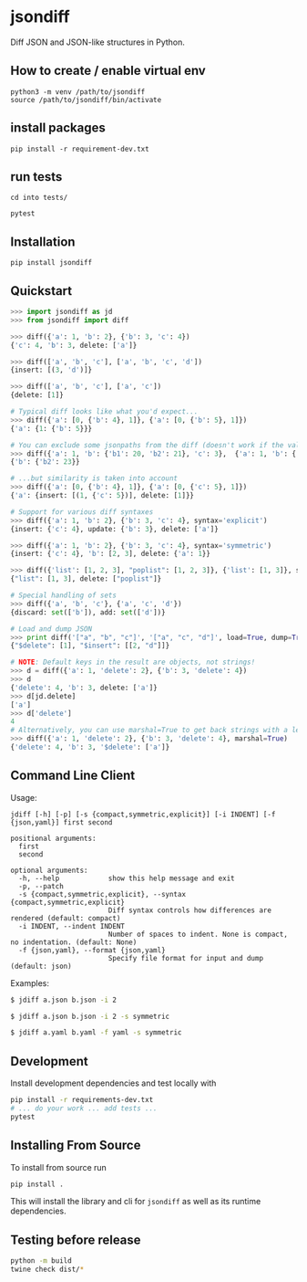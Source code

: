 # jsondiff

Diff JSON and JSON-like structures in Python.

## How to create / enable virtual env

```
python3 -m venv /path/to/jsondiff
source /path/to/jsondiff/bin/activate
```

## install packages
```
pip install -r requirement-dev.txt
```

## run tests
```
cd into tests/

pytest
```

## Installation

``pip install jsondiff``

## Quickstart

```python
>>> import jsondiff as jd
>>> from jsondiff import diff

>>> diff({'a': 1, 'b': 2}, {'b': 3, 'c': 4})
{'c': 4, 'b': 3, delete: ['a']}

>>> diff(['a', 'b', 'c'], ['a', 'b', 'c', 'd'])
{insert: [(3, 'd')]}

>>> diff(['a', 'b', 'c'], ['a', 'c'])
{delete: [1]}

# Typical diff looks like what you'd expect...
>>> diff({'a': [0, {'b': 4}, 1]}, {'a': [0, {'b': 5}, 1]})
{'a': {1: {'b': 5}}}

# You can exclude some jsonpaths from the diff (doesn't work if the value types are different)
>>> diff({'a': 1, 'b': {'b1': 20, 'b2': 21}, 'c': 3},  {'a': 1, 'b': {'b1': 22, 'b2': 23}, 'c': 30}, exclude_paths=['b.b1', 'c'])
{'b': {'b2': 23}}

# ...but similarity is taken into account
>>> diff({'a': [0, {'b': 4}, 1]}, {'a': [0, {'c': 5}, 1]})
{'a': {insert: [(1, {'c': 5})], delete: [1]}}

# Support for various diff syntaxes
>>> diff({'a': 1, 'b': 2}, {'b': 3, 'c': 4}, syntax='explicit')
{insert: {'c': 4}, update: {'b': 3}, delete: ['a']}

>>> diff({'a': 1, 'b': 2}, {'b': 3, 'c': 4}, syntax='symmetric')
{insert: {'c': 4}, 'b': [2, 3], delete: {'a': 1}}

>>> diff({'list': [1, 2, 3], "poplist": [1, 2, 3]}, {'list': [1, 3]}, syntax="rightonly")
{"list": [1, 3], delete: ["poplist"]}

# Special handling of sets
>>> diff({'a', 'b', 'c'}, {'a', 'c', 'd'})
{discard: set(['b']), add: set(['d'])}

# Load and dump JSON
>>> print diff('["a", "b", "c"]', '["a", "c", "d"]', load=True, dump=True)
{"$delete": [1], "$insert": [[2, "d"]]}

# NOTE: Default keys in the result are objects, not strings!
>>> d = diff({'a': 1, 'delete': 2}, {'b': 3, 'delete': 4})
>>> d
{'delete': 4, 'b': 3, delete: ['a']}
>>> d[jd.delete]
['a']
>>> d['delete']
4
# Alternatively, you can use marshal=True to get back strings with a leading $
>>> diff({'a': 1, 'delete': 2}, {'b': 3, 'delete': 4}, marshal=True)
{'delete': 4, 'b': 3, '$delete': ['a']}
```

## Command Line Client

Usage:
```
jdiff [-h] [-p] [-s {compact,symmetric,explicit}] [-i INDENT] [-f {json,yaml}] first second

positional arguments:
  first
  second

optional arguments:
  -h, --help            show this help message and exit
  -p, --patch
  -s {compact,symmetric,explicit}, --syntax {compact,symmetric,explicit}
                        Diff syntax controls how differences are rendered (default: compact)
  -i INDENT, --indent INDENT
                        Number of spaces to indent. None is compact, no indentation. (default: None)
  -f {json,yaml}, --format {json,yaml}
                        Specify file format for input and dump (default: json)
```

Examples:

```bash
$ jdiff a.json b.json -i 2

$ jdiff a.json b.json -i 2 -s symmetric

$ jdiff a.yaml b.yaml -f yaml -s symmetric
```

## Development

Install development dependencies and test locally with

```bash
pip install -r requirements-dev.txt
# ... do your work ... add tests ...
pytest
```

## Installing From Source

To install from source run

```bash
pip install .
```

This will install the library and cli for `jsondiff` as well as its runtime
dependencies.


## Testing before release

```bash
python -m build
twine check dist/*
```
